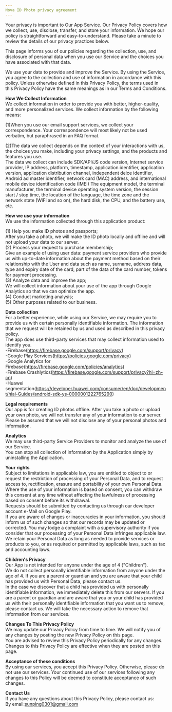 ```yaml
---
Nova ID Photo privacy agreement
---
```

Your privacy is important to Our App Service. Our Privacy Policy covers how we collect, use, disclose, transfer, and store your information. We hope our policy is straightforward and easy-to-understand. Please take a minute to review the details of our privacy practices below.

This page informs you of our policies regarding the collection, use, and disclosure of personal data when you use our Service and the choices you have associated with that data.

We use your data to provide and improve the Service. By using the Service, you agree to the collection and use of information in accordance with this policy. Unless otherwise defined in this Privacy Policy, the terms used in this Privacy Policy have the same meanings as in our Terms and Conditions.
 
**How We Collect Information**  
We collect information in order to provide you with better, higher-quality, and more personalized services. We collect information by the following means:  

(1)When you use our email support services, we collect your correspondence. Your correspondence will most likely not be used verbatim, but paraphrased in an FAQ format.  

(2)The data we collect depends on the context of your interactions with us, the choices you make, including your privacy settings, and the products and features you use.   
The data we collect can include SDK/API/JS code version, Internet service provider, IP address, platform, timestamp, application identifier, application version, application distribution channel, independent deice identifier, Android ad master identifier, network card (MAC) address, and international mobile device identification code (IMEI) The equipment model, the terminal manufacturer, the terminal device operating system version, the session start / stop time, the location of the language, the time zone and the network state (WiFi and so on), the hard disk, the CPU, and the battery use, etc.  

**How we use your information**  
We use the information collected through this application product:  

(1) Help you make ID photos and passports;  
After you take a photo, we will make the ID photo locally and offline and will not upload your data to our server.  
(2) Process your request to purchase membership;  
Give an example of using user data:
payment service providers who provide us with up-to-date information about the payment method based on their relationship with the User and data such as name, surname, address data, type and expiry date of the card, part of the data of the card number, tokens for payment processing.  
(3) Analyze data and improve the app;  
We will collect information about your use of the app through Google Analytics so that we can optimize the app.  
(4) Conduct marketing analysis;  
(5) Other purposes related to our business.  

**Data collection**  
For a better experience, while using our Service, we may require you to provide us with certain personally identifiable information. The information that we request will be retained by us and used as described in this privacy policy.   
The app does use third-party services that may collect information used to identify you.  
-Firebase(https://firebase.google.com/support/privacy)  
-Google Play Services(https://policies.google.com/privacy)  
-Google Analytics for Firebase(https://firebase.google.com/policies/analytics)  
-Firebase Crashlytics(https://firebase.google.com/support/privacy?hl=zh-cn)  
-Huawei segmentation(https://developer.huawei.com/consumer/en/doc/development/hiai-Guides/android-sdk-ys-0000001222765290)  

**Legal requirements**  
Our app is for creating ID photos offline. After you take a photo or upload your own photo, we will not transfer any of your information to our server.  
Please be assured that we will not disclose any of your personal photos and information.  

**Analytics**  
We may use third-party Service Providers to monitor and analyze the use of our Service.  
You can stop all collection of information by the Application simply by uninstalling the Application.  

**Your rights**  
Subject to limitations in applicable law, you are entitled to object to or request the restriction of processing of your Personal Data, and to request access to, rectification, erasure and portability of your own Personal Data.   
Where the use of your information is based on consent, you can withdraw this consent at any time without affecting the lawfulness of processing based on consent before its withdrawal.  
Requests should be submitted by contacting us through our developer account e-Mail on Google Play.  
If you are aware of changes or inaccuracies in your information, you should inform us of such changes so that our records may be updated or corrected. You may lodge a complaint with a supervisory authority if you consider that our processing of your Personal Data infringes applicable law.  
We retain your Personal Data as long as needed to provide services or products to you, or as required or permitted by applicable laws, such as tax and accounting laws.  

**Children's Privacy**  
Our App is not intended for anyone under the age of 4 ("Children").  
We do not collect personally identifiable information from anyone under the age of 4. If you are a parent or guardian and you are aware that your child has provided us with Personal Data, please contact us.  
In the case we discover that a child has provided us with personally identifiable information, we immediately delete this from our servers. If you are a parent or guardian and are aware that you or your child has provided us with their personally identifiable information that you want us to remove, please contact us. We will take the necessary action to remove that information from our services.  

**Changes To This Privacy Policy**  
We may update our Privacy Policy from time to time. We will notify you of any changes by posting the new Privacy Policy on this page.  
You are advised to review this Privacy Policy periodically for any changes. Changes to this Privacy Policy are effective when they are posted on this page.  

**Acceptance of these conditions**  
By using our services, you accept this Privacy Policy. Otherwise, please do not use our services. Your continued use of our services following any changes to this Policy will be deemed to constitute acceptance of such changes.  

**Contact Us**  
If you have any questions about this Privacy Policy, please contact us:  
By email:sunping0301@gmail.com  
